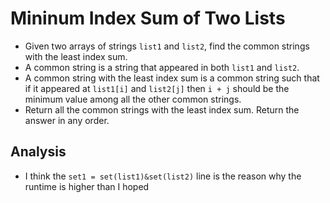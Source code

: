# Mininum Index Sum of Two Lists
- Given two arrays of strings `list1` and `list2`, find the common strings with the least index sum.
- A common string is a string that appeared in both `list1` and `list2`.
- A common string with the least index sum is a common string such that if it appeared at `list1[i]` and `list2[j]` then `i + j` should be the minimum value among all the other common strings.
- Return all the common strings with the least index sum. Return the answer in any order.

## Analysis
- I think the `set1 = set(list1)&set(list2)` line is the reason why the runtime is higher than I hoped
